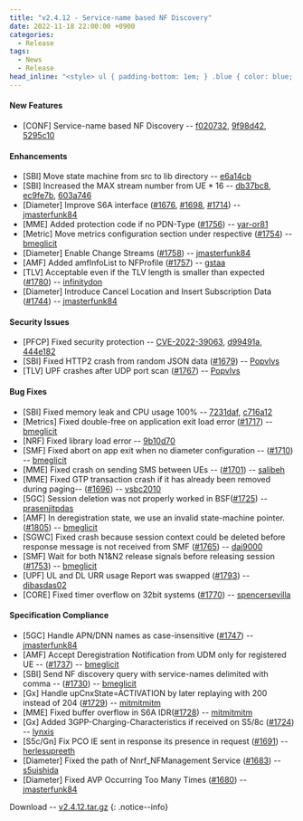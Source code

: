 ```yaml
---
title: "v2.4.12 - Service-name based NF Discovery"
date: 2022-11-18 22:00:00 +0900
categories:
  - Release
tags:
  - News
  - Release
head_inline: "<style> ul { padding-bottom: 1em; } .blue { color: blue; }</style>"
---
```



#### New Features
- [CONF] Service-name based NF Discovery -- [f020732](https://github.com/open5gs/open5gs/commit/f020732ce9f60217dfcd0b7e9ba5c8949db966d5), [9f98d42](https://github.com/open5gs/open5gs/commit/9f98d421a081a5edc3a525d1cf2504b8b6cf059e), [5295c10](https://github.com/open5gs/open5gs/commit/5295c108adc2fc5ae97ee5007760334ef7a6297b)

#### Enhancements
- [SBI] Move state machine from src to lib directory -- [e6a14cb](https://github.com/open5gs/open5gs/commit/e6a14cb73debbdc21e91499b75dde3d71a5aa02b)
- [SBI] Increased the MAX stream number from UE * 16 -- [db37bc8](https://github.com/open5gs/open5gs/commit/db37bc894459df38661bdf98891938ec3513bc72), [ec9fe7b](https://github.com/open5gs/open5gs/commit/ec9fe7b31d0253003244be498e8f963da63e7657), [603a746](https://github.com/open5gs/open5gs/commit/603a746f49c68b06ab5d8b3ceeca3afde987cab5)
- [Diameter] Improve S6A interface ([#1676](https://github.com/open5gs/open5gs/pull/1676), [#1698](https://github.com/open5gs/open5gs/pull/1698), [#1714](https://github.com/open5gs/open5gs/pull/1714)) -- [jmasterfunk84](https://github.com/jmasterfunk84)
- [MME] Added protection code if no PDN-Type ([#1756](https://github.com/open5gs/open5gs/pull/1756)) -- [yar-or81](https://github.com/yar-or81)
- [Metric] Move metrics configuration section under respective ([#1754](https://github.com/open5gs/open5gs/pull/1754)) -- [bmeglicit](https://github.com/bmeglicit)
- [Diameter] Enable Change Streams ([#1758](https://github.com/open5gs/open5gs/pull/1758)) -- [jmasterfunk84](https://github.com/jmasterfunk84)
- [AMF] Added amfInfoList to NFProfile ([#1757](https://github.com/open5gs/open5gs/pull/1757)) -- [gstaa](https://github.com/gstaa)
- [TLV] Acceptable even if the TLV length is smaller than expected ([#1780](https://github.com/open5gs/open5gs/discussions/1780)) -- [infinitydon](https://github.com/infinitydon)
- [Diameter] Introduce Cancel Location and Insert Subscription Data ([#1744](https://github.com/open5gs/open5gs/pull/1744)) -- [jmasterfunk84](https://github.com/jmasterfunk84)

#### Security Issues
- [PFCP] Fixed security protection -- [CVE-2022-39063](https://cve.report/CVE-2022-39063), [d99491a](https://github.com/open5gs/open5gs/commit/d99491aca5304460d3929b37bf26e064efd86686), [444e182](https://github.com/open5gs/open5gs/commit/444e1822887a78d3c3ef1f0bcaad9ee10ac951c3)
- [SBI] Fixed HTTP2 crash from random JSON data ([#1679](https://github.com/open5gs/open5gs/issues/1679)) -- [Popvlvs](https://github.com/Popvlvs)
- [TLV] UPF crashes after UDP port scan ([#1767](https://github.com/open5gs/open5gs/issues/1767)) -- [Popvlvs](https://github.com/Popvlvs)

#### Bug Fixes
- [SBI] Fixed memory leak and CPU usage 100% -- [7231daf](https://github.com/open5gs/open5gs/commit/7231dafbf12c2009ec6fe740686342e2c5d245a2), [c716a12](https://github.com/open5gs/open5gs/commit/c716a1294a6120f4100ba2efa9039f6168d74ce7)
- [Metrics] Fixed double-free on application exit load error ([#1717](https://github.com/open5gs/open5gs/issues/1717)) -- [bmeglicit](https://github.com/bmeglicit)
- [NRF] Fixed library load error -- [9b10d70](https://github.com/open5gs/open5gs/commit/9b10d70c7730ba86800b85fe05260c5bb072d91e)
- [SMF] Fixed abort on app exit when no diameter configuration -- ([#1710](https://github.com/open5gs/open5gs/issues/1710)) -- [bmeglicit](https://github.com/bmeglicit)
- [MME] Fixed crash on sending SMS between UEs -- ([#1701](https://github.com/open5gs/open5gs/issues/1701)) -- [salibeh](https://github.com/salibeh)
- [MME] Fixed GTP transaction crash if it has already been removed during paging-- ([#1696](https://github.com/open5gs/open5gs/issues/1696)) -- [vsbc2010](https://github.com/vsbc2010)
- [5GC] Session deletion was not properly worked in BSF([#1725](https://github.com/open5gs/open5gs/issues/1725)) -- [prasenjitpdas](https://github.com/prasenjitpdas)
- [AMF] In deregistration state, we use an invalid state-machine pointer. ([#1805](https://github.com/open5gs/open5gs/pull/1805)) -- [bmeglicit](https://github.com/bmeglicit)
- [SGWC] Fixed crash because session context could be deleted before response message is not received from SMF ([#1765](https://github.com/open5gs/open5gs/issues/1765)) -- [dai9000](https://github.com/dai9000)
- [SMF] Wait for both N1&N2 release signals before releasing session ([#1753](https://github.com/open5gs/open5gs/pull/1753)) -- [bmeglicit](https://github.com/bmeglicit)
- [UPF] UL and DL URR usage Report was swapped ([#1793](https://github.com/open5gs/open5gs/issues/1793)) -- [dibasdas02](https://github.com/dibasdas02)
- [CORE] Fixed timer overflow on 32bit systems ([#1770](https://github.com/open5gs/open5gs/pull/1770)) -- [spencersevilla](https://github.com/spencersevilla)

#### Specification Compliance
- [5GC] Handle APN/DNN names as case-insensitive ([#1747](https://github.com/open5gs/open5gs/pull/1747)) -- [jmasterfunk84](https://github.com/jmasterfunk84)
- [AMF] Accept Deregistration Notification from UDM only for registered UE -- ([#1737](https://github.com/open5gs/open5gs/pull/1737)) -- [bmeglicit](https://github.com/bmeglicit)
- [SBI] Send NF discovery query with service-names delimited with comma -- ([#1730](https://github.com/open5gs/open5gs/pull/1730)) -- [bmeglicit](https://github.com/bmeglicit)
- [Gx] Handle upCnxState=ACTIVATION by later replaying with 200 instead of 204 ([#1729](https://github.com/open5gs/open5gs/pull/1729)) -- [mitmitmitm](https://github.com/mitmitmitm)
- [MME] Fixed buffer overflow in S6A IDR([#1728](https://github.com/open5gs/open5gs/pull/1728)) -- [mitmitmitm](https://github.com/mitmitmitm)
- [Gx] Added 3GPP-Charging-Characteristics if received on S5/8c ([#1724](https://github.com/open5gs/open5gs/pull/1724)) -- [lynxis](https://github.com/lynxis)
- [S5c/Gn] Fix PCO IE sent in response its presence in request ([#1691](https://github.com/open5gs/open5gs/pull/1691)) -- [herlesupreeth](https://github.com/herlesupreeth)
- [Diameter] Fixed the path of Nnrf_NFManagement Service ([#1683](https://github.com/open5gs/open5gs/issues/1683)) -- [s5uishida](https://github.com/s5uishida)
- [Diameter] Fixed AVP Occurring Too Many Times ([#1680](https://github.com/open5gs/open5gs/pull/1680)) -- [jmasterfunk84](https://github.com/jmasterfunk84)

Download -- [v2.4.12.tar.gz](https://github.com/open5gs/open5gs/archive/v2.4.12.tar.gz)
{: .notice--info}
